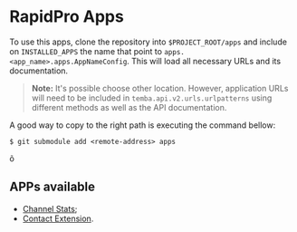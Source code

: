 # RapidPro Apps

To use this apps, clone the repository into `$PROJECT_ROOT/apps` and include on `INSTALLED_APPS` the name that point to
`apps.<app_name>.apps.AppNameConfig`. This will load all necessary URLs and its documentation.

> **Note:** It's possible choose other location. However, application URLs will need to be included in
> `temba.api.v2.urls.urlpatterns` using different methods as well as the API documentation.

A good way to copy to the right path is executing the command bellow:
```shell script
$ git submodule add <remote-address> apps
```
õ
## APPs available

- [Channel Stats](channel_stats/README.md);
- [Contact Extension](contacts_ext/README.md).
